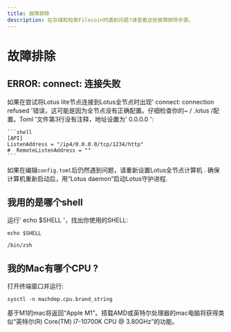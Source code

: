 ```yaml
---
title: 故障排除
description: 在存储和检索Filecoin时遇到问题?请查看这些故障排除步骤。
---
```


# 故障排除

## ERROR: connect: 连接失败

如果在尝试将Lotus lite节点连接到Lotus全节点时出现' connect: connection refused '错误，这可能是因为全节点没有正确配置。仔细检查你的~ / .lotus /配置。Toml '文件第3行没有注释，地址设置为' 0.0.0.0 ':

    ```shell
    [API]
    ListenAddress = "/ip4/0.0.0.0/tcp/1234/http"
    #  RemoteListenAddress = ""
    ```

如果在编辑`config.toml`后仍然遇到问题，请重新设置Lotus全节点计算机 . 确保计算机重新启动后，用“Lotus daemon”启动Lotus守护进程.

## 我用的是哪个shell

运行' echo $SHELL '，找出你使用的SHELL:

```shell with-output
echo $SHELL  
```
```                                                                                                ~
/bin/zsh
```

## 我的Mac有哪个CPU ?

打开终端窗口并运行:

```shell
sysctl -n machdep.cpu.brand_string
```

基于M1的mac将返回“Apple M1”。搭载AMD或英特尔处理器的mac电脑将获得类似“英特尔(R) Core(TM) i7-10700K CPU @ 3.80GHz”的功能。
